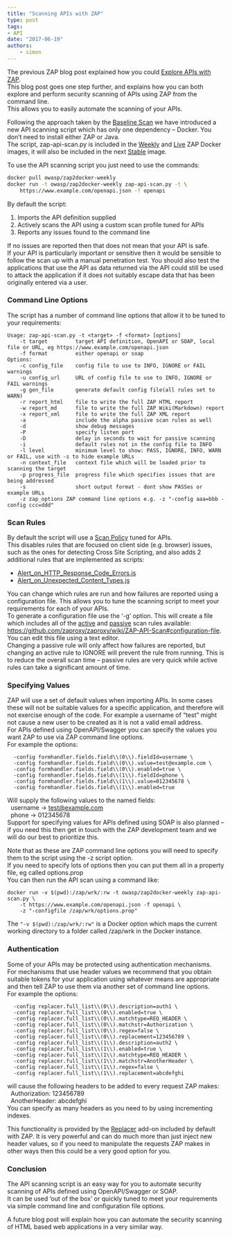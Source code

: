 ```yaml
---
title: "Scanning APIs with ZAP"
type: post
tags:
- API
date: "2017-06-19"
authors:
    - simon
---
```

The previous ZAP blog post explained how you could [Explore APIs with ZAP](/blog/2017-04-03-exploring-apis-with-zap/).  
This blog post goes one step further, and explains how you can both explore and perform security scanning of APIs using ZAP from the command
line.  
This allows you to easily automate the scanning of your APIs.  
  
Following the approach taken by the [Baseline Scan](https://github.com/zaproxy/zaproxy/wiki/ZAP-Baseline-Scan) we have introduced a new API
scanning script which has only one dependency – Docker. You don’t need to install either ZAP or Java.  
The script, zap-api-scan.py is included in the [Weekly](https://hub.docker.com/r/owasp/zap2docker-weekly/) and
[Live](https://hub.docker.com/r/owasp/zap2docker-live/) ZAP Docker images, it will also be included in the next
[Stable](https://hub.docker.com/r/owasp/zap2docker-stable/) image.  
  
To use the API scanning script you just need to use the commands:  
```bash
docker pull owasp/zap2docker-weekly  
docker run -t owasp/zap2docker-weekly zap-api-scan.py -t \  
    https://www.example.com/openapi.json -f openapi  
```
By default the script:  

  1. Imports the API definition supplied
  2. Actively scans the API using a custom scan profile tuned for APIs
  3. Reports any issues found to the command line

If no issues are reported then that does not mean that your API is safe.  
If your API is particularly important or sensitive then it would be sensible to follow the scan up with a manual penetration test. You should
also test the applications that use the API as data returned via the API could still be used to attack the application if it does not suitably
escape data that has been originally entered via a user.  
  

###  Command Line Options

  
The script has a number of command line options that allow it to be tuned to your requirements:  

```
Usage: zap-api-scan.py -t <target> -f <format> [options]  
    -t target         target API definition, OpenAPI or SOAP, local file or URL, eg https://www.example.com/openapi.json  
    -f format         either openapi or soap  
Options:  
    -c config_file    config file to use to INFO, IGNORE or FAIL warnings  
    -u config_url     URL of config file to use to INFO, IGNORE or FAIL warnings  
    -g gen_file       generate default config file(all rules set to WARN)  
    -r report_html    file to write the full ZAP HTML report  
    -w report_md      file to write the full ZAP Wiki(Markdown) report  
    -x report_xml     file to write the full ZAP XML report  
    -a                include the alpha passive scan rules as well  
    -d                show debug messages  
    -P                specify listen port  
    -D                delay in seconds to wait for passive scanning  
    -i                default rules not in the config file to INFO  
    -l level          minimum level to show: PASS, IGNORE, INFO, WARN or FAIL, use with -s to hide example URLs  
    -n context_file   context file which will be loaded prior to scanning the target  
    -p progress_file  progress file which specifies issues that are being addressed  
    -s                short output format - dont show PASSes or example URLs  
    -z zap_options ZAP command line options e.g. -z "-config aaa=bbb -config ccc=ddd"  
```
  

###  Scan Rules

  
By default the script will use a [Scan Policy](/docs/desktop/start/features/scanpolicy/) tuned for APIs.  
This disables rules that are focused on client side (e.g. browser) issues, such as the ones for detecting Cross Site Scripting, and also adds 2
additional rules that are implemented as scripts:  

  * [Alert_on_HTTP_Response_Code_Errors.js](https://github.com/zaproxy/zaproxy/blob/develop/docker/scripts/scripts/httpsender/Alert_on_HTTP_Response_Code_Errors.js)
  * [Alert_on_Unexpected_Content_Types.js](https://github.com/zaproxy/zaproxy/blob/develop/docker/scripts/scripts/httpsender/Alert_on_Unexpected_Content_Types.js)

You can change which rules are run and how failures are reported using a configuration file. This allows you to tune the scanning script to meet
your requirements for each of your APIs.  
To generate a configuration file use the ‘-g’ option. This will create a file which includes all of the [active](/docs/desktop/start/features/ascan/) and [passive](/docs/desktop/start/features/pscan/) scan rules available:
<https://github.com/zaproxy/zaproxy/wiki/ZAP-API-Scan#configuration-file>. You can edit this file using a text editor.  
Changing a passive rule will only affect how failures are reported, but changing an active rule to IGNORE will prevent the rule from running.
This is to reduce the overall scan time – passive rules are very quick while active rules can take a significant amount of time.  
  

###  Specifying Values

  
ZAP will use a set of default values when importing APIs. In some cases these will not be suitable values for a specific application, and
therefore will not exercise enough of the code. For example a username of “test” might not cause a new user to be created as it is not a valid
email address.  
For APIs defined using OpenAPI/Swagger you can specify the values you want ZAP to use via ZAP command line options.  
For example the options:  
```
  -config formhandler.fields.field\\(0\\).fieldId=username \  
  -config formhandler.fields.field\\(0\\).value=test@example.com \  
  -config formhandler.fields.field\\(0\\).enabled=true \  
  -config formhandler.fields.field\\(1\\).fieldId=phone \  
  -config formhandler.fields.field\\(1\\).value=012345678 \  
  -config formhandler.fields.field\\(1\\).enabled=true  
```
Will supply the following values to the named fields:  
  username -> test@example.com  
  phone -> 012345678  
Support for specifying values for APIs defined using SOAP is also planned – if you need this then get in touch with the ZAP development team and
we will do our best to prioritize this.  
  
Note that as these are ZAP command line options you will need to specify them to the script using the -z script option.  
If you need to specify lots of options then you can put them all in a property file, eg called options.prop  
You can then run the API scan using a command like:  

```
docker run -v $(pwd):/zap/wrk/:rw -t owasp/zap2docker-weekly zap-api-scan.py \  
    -t https://www.example.com/openapi.json -f openapi \  
    -z "-configfile /zap/wrk/options.prop"  
```
The `"-v $(pwd):/zap/wrk/:rw"` is a Docker option which maps the current working directory to a folder called /zap/wrk in the Docker instance.  
  

###  Authentication

  
Some of your APIs may be protected using authentication mechanisms.  
For mechanisms that use header values we recommend that you obtain suitable tokens for your application using whatever means are appropriate and
then tell ZAP to use them via another set of command line options.  
For example the options:  

```
  -config replacer.full_list\\(0\\).description=auth1 \  
  -config replacer.full_list\\(0\\).enabled=true \  
  -config replacer.full_list\\(0\\).matchtype=REQ_HEADER \  
  -config replacer.full_list\\(0\\).matchstr=Authorization \  
  -config replacer.full_list\\(0\\).regex=false \  
  -config replacer.full_list\\(0\\).replacement=123456789 \  
  -config replacer.full_list\\(1\\).description=auth2 \  
  -config replacer.full_list\\(1\\).enabled=true \  
  -config replacer.full_list\\(1\\).matchtype=REQ_HEADER \  
  -config replacer.full_list\\(1\\).matchstr=AnotherHeader \  
  -config replacer.full_list\\(1\\).regex=false \  
  -config replacer.full_list\\(1\\).replacement=abcdefghi  
```
will cause the following headers to be added to every request ZAP makes:  
  Authorization: 123456789  
  AnotherHeader: abcdefghi  
You can specify as many headers as you need to by using incrementing indexes.  
  
This functionality is provided by the [Replacer](/docs/desktop/addons/replacer/) add-on included by
default with ZAP. It is very powerful and can do much more than just inject new header values, so if you need to manipulate the requests ZAP
makes in other ways then this could be a very good option for you.  
  

###  Conclusion

  
The API scanning script is an easy way for you to automate security scanning of APIs defined using OpenAPI/Swagger or SOAP.  
It can be used ‘out of the box’ or quickly tuned to meet your requirements via simple command line and configuration file options.  
  
A future blog post will explain how you can automate the security scanning of HTML based web applications in a very similar way.  
  

